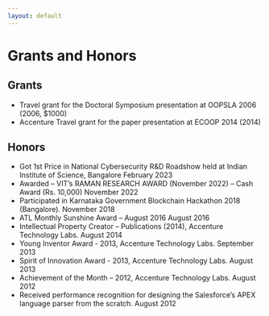 ```yaml
---
layout: default
---
```


# Grants and Honors

## Grants

<!--
+ Financial support for the edited volume “Oldenburger Jahrbuch für Philosophie 2021/2022” (2023; University of Oldenburg, Department of Philosophy; XXX,XX euro; jointly with Helena Esther Grass)
-->

+ Travel grant for the Doctoral Symposium presentation at OOPSLA 2006 (2006, $1000)
+ Accenture Travel grant for the paper presentation at ECOOP 2014 (2014)

## Honors

+ Got 1st Price in National Cybersecurity R&D Roadshow held at Indian Institute of Science, Bangalore February 2023
+ Awarded – VIT’s RAMAN RESEARCH AWARD (November 2022) – Cash Award (Rs. 10,000) November 2022
+ Participated in Karnataka Government Blockchain Hackathon 2018 (Bangalore). November 2018
+ ATL Monthly Sunshine Award – August 2016 August 2016
+ Intellectual Property Creator – Publications (2014), Accenture Technology Labs. August 2014
+ Young Inventor Award - 2013, Accenture Technology Labs. September 2013
+ Spirit of Innovation Award - 2013, Accenture Technology Labs. August 2013
+ Achievement of the Month – 2012, Accenture Technology Labs. August 2012
+ Received performance recognition for designing the Salesforce’s APEX language parser from the scratch. August 2012
